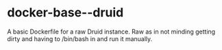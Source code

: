docker-base--druid
==================

A basic Dockerfile for a raw Druid instance. Raw as in not minding getting dirty and having to /bin/bash in and run it manually.
